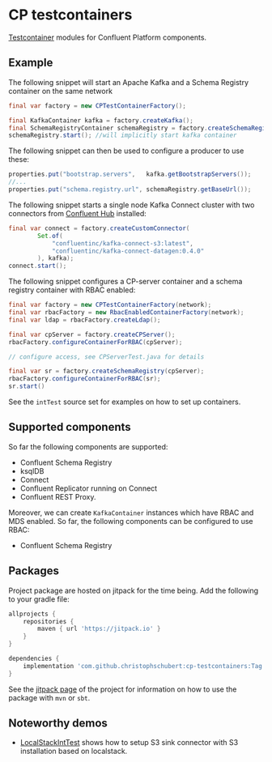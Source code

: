# CP testcontainers

[Testcontainer](https://www.testcontainers.org/) modules for Confluent Platform components.


## Example

The following snippet will start an Apache Kafka and a Schema Registry container on the same network
```java
final var factory = new CPTestContainerFactory();

final KafkaContainer kafka = factory.createKafka();
final SchemaRegistryContainer schemaRegistry = factory.createSchemaRegistry(kafka);
schemaRegistry.start(); //will implicitly start kafka container
```
The following snippet can then be used to configure a producer to use these:
```java
properties.put("bootstrap.servers",   kafka.getBootstrapServers());
//...
properties.put("schema.registry.url", schemaRegistry.getBaseUrl());
```

The following snippet starts a single node Kafka Connect cluster with two connectors from [Confluent Hub](https://www.confluent.io/hub/) installed:
```java
final var connect = factory.createCustomConnector(
        Set.of(
            "confluentinc/kafka-connect-s3:latest", 
            "confluentinc/kafka-connect-datagen:0.4.0"
        ), kafka);
connect.start();
```

The following snippet configures a CP-server container and a schema registry container with RBAC enabled:
```java
final var factory = new CPTestContainerFactory(network);
final var rbacFactory = new RbacEnabledContainerFactory(network);
final var ldap = rbacFactory.createLdap();

final var cpServer = factory.createCPServer();
rbacFactory.configureContainerForRBAC(cpServer);

// configure access, see CPServerTest.java for details

final var sr = factory.createSchemaRegistry(cpServer);
rbacFactory.configureContainerForRBAC(sr);
sr.start()
```


See the `intTest` source set for examples on how to set up containers.

## Supported components

So far the following components are supported:

- Confluent Schema Registry
- ksqlDB
- Connect
- Confluent Replicator running on Connect
- Confluent REST Proxy.

Moreover, we can create `KafkaContainer` instances which have RBAC and MDS enabled.
So far, the following components can be configured to use RBAC:

- Confluent Schema Registry

## Packages

Project package are hosted on jitpack for the time being. 
Add the following to your gradle file:

```groovy
allprojects {
    repositories {
        maven { url 'https://jitpack.io' }
    }
}

dependencies {
    implementation 'com.github.christophschubert:cp-testcontainers:Tag'
}
```

See the [jitpack page](https://jitpack.io/#christophschubert/cp-testcontainers) of the project for information on how to use the package with `mvn` or `sbt`.

## Noteworthy demos
- [LocalStackIntTest](https://github.com/christophschubert/cp-testcontainers/blob/master/src/intTest/java/net/christophschubert/cp/testcontainers/LocalStackIntTest.java) shows how to setup S3 sink connector with S3 installation based on localstack.